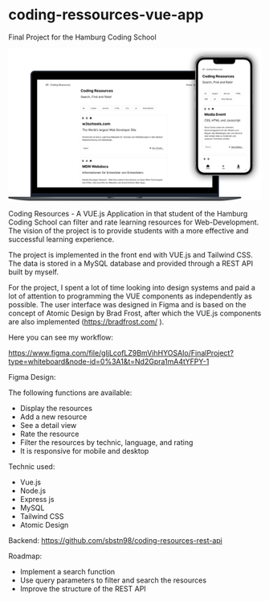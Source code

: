 # coding-ressources-vue-app
Final Project for the Hamburg Coding School

![mockup image](https://github.com/sbstn98/images/blob/master/mockup.png)


Coding Resources - A VUE.js Application in that student of the Hamburg Coding School can filter and rate learning resources for Web-Development. The vision of the project is to provide students with a more effective and successful learning experience. 

The project is implemented in the front end with VUE.js and Tailwind CSS. The data is stored in a MySQL database and provided through a REST API built by myself. 

For the project, I spent a lot of time looking into design systems and paid a lot of attention to programming the VUE components as independently as possible. The user interface was designed in Figma and is based on the concept of Atomic Design by Brad Frost, after which the VUE.js components are also implemented (https://bradfrost.com/ ).

Here you can see my workflow:

https://www.figma.com/file/gIjLcofLZ9BmVihHYOSAIo/FinalProject?type=whiteboard&node-id=0%3A1&t=Nd2Gpra1mA4tYFPY-1

Figma Design: 



The following functions are available:

- Display the resources
- Add a new resource
- See a detail view
- Rate the resource
- Filter the resources by technic, language, and rating
- It is responsive for mobile and desktop

Technic used:

- Vue.js
- Node.js
- Express js
- MySQL
- Tailwind CSS
- Atomic Design

Backend: https://github.com/sbstn98/coding-resources-rest-api

Roadmap:

- Implement a search function
- Use query parameters to filter and search the resources
- Improve the structure of the REST API 
